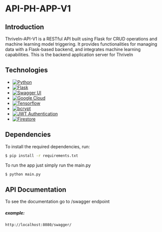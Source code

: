 # API-PH-APP-V1

## Introduction

ThriveIn-API-V1 is a RESTful API built using Flask for CRUD operations and machine learning model triggering. It provides functionalities for managing data with a Flask-based backend, and integrates machine learning capabilities. This is the backend application server for ThriveIn

## Technologies

- [![Python](https://img.shields.io/badge/Python-%2314354C.svg?style=flat&logo=python&logoColor=white)](https://www.python.org/)
- [![Flask](https://img.shields.io/badge/Flask-%23000.svg?style=flat&logo=flask&logoColor=white)](https://flask.palletsprojects.com/)
- [![Swagger UI](https://img.shields.io/badge/Swagger_UI-%2385EA2D.svg?style=flat&logo=swagger&logoColor=black)](https://swagger.io/)
- [![Google Cloud](https://img.shields.io/badge/Google_Cloud-%234285F4.svg?style=flat&logo=google-cloud&logoColor=white)](https://cloud.google.com/)
- [![Tensorflow](https://img.shields.io/badge/Tensorflow-%23FF6F00.svg?style=flat&logo=tensorflow&logoColor=white)](https://www.tensorflow.org/)
- [![bcrypt](https://img.shields.io/badge/bcrypt-%2318262E.svg?style=flat&logo=python&logoColor=white)](https://pypi.org/project/bcrypt/)
- [![JWT Authentication](https://img.shields.io/badge/JWT_Authentication-%23000000.svg?style=flat&logo=jwt&logoColor=white)](https://jwt.io/)
- [![Firestore](https://img.shields.io/badge/Firestore-%23404E5C.svg?style=flat&logo=firebase&logoColor=white)](https://cloud.google.com/firestore)

## Dependencies

To install the required dependencies, run:

```bash
$ pip install -r requirements.txt
```

To run the app just simply run the main.py
```bash
$ python main.py
```

## API Documentation 
To see the documentation go to /swagger endpoint
##### example: 
```bash
http://localhost:8080/swagger/
```